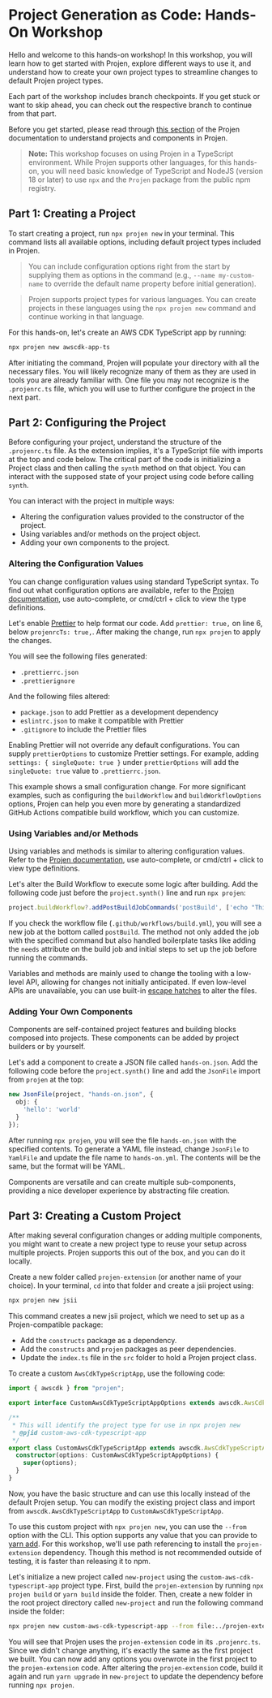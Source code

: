 # Project Generation as Code: Hands-On Workshop

Hello and welcome to this hands-on workshop! In this workshop, you will learn how to get started with Projen, explore different ways to use it, and understand how to create your own project types to streamline changes to default Projen project types.

Each part of the workshop includes branch checkpoints. If you get stuck or want to skip ahead, you can check out the respective branch to continue from that part.

Before you get started, please read through [this section](https://projen.io/docs/concepts/components#projects--components) of the Projen documentation to understand projects and components in Projen.

> **Note:** This workshop focuses on using Projen in a TypeScript environment. While Projen supports other languages, for this hands-on, you will need basic knowledge of TypeScript and NodeJS (version 18 or later) to use `npx` and the `Projen` package from the public npm registry.

## Part 1: Creating a Project

To start creating a project, run `npx projen new` in your terminal. This command lists all available options, including default project types included in Projen.

> You can include configuration options right from the start by supplying them as options in the command (e.g., `--name my-custom-name` to override the default name property before initial generation).

> Projen supports project types for various languages. You can create projects in these languages using the `npx projen new` command and continue working in that language.

For this hands-on, let's create an AWS CDK TypeScript app by running:

```sh
npx projen new awscdk-app-ts
```

After initiating the command, Projen will populate your directory with all the necessary files. You will likely recognize many of them as they are used in tools you are already familiar with. One file you may not recognize is the `.projenrc.ts` file, which you will use to further configure the project in the next part.

## Part 2: Configuring the Project

Before configuring your project, understand the structure of the `.projenrc.ts` file. As the extension implies, it's a TypeScript file with imports at the top and code below. The critical part of the code is initializing a Project class and then calling the `synth` method on that object. You can interact with the supposed state of your project using code before calling `synth`.

You can interact with the project in multiple ways:

- Altering the configuration values provided to the constructor of the project.
- Using variables and/or methods on the project object.
- Adding your own components to the project.

### Altering the Configuration Values

You can change configuration values using standard TypeScript syntax. To find out what configuration options are available, refer to the [Projen documentation](https://projen.io/docs/api/awscdk#awscdktypescriptapp-), use auto-complete, or cmd/ctrl + click to view the type definitions.

Let's enable [Prettier](https://prettier.io/) to help format our code. Add `prettier: true,` on line 6, below `projenrcTs: true,`. After making the change, run `npx projen` to apply the changes.

You will see the following files generated:

- `.prettierrc.json`
- `.prettierignore`

And the following files altered:

- `package.json` to add Prettier as a development dependency
- `eslintrc.json` to make it compatible with Prettier
- `.gitignore` to include the Prettier files

Enabling Prettier will not override any default configurations. You can supply `prettierOptions` to customize Prettier settings. For example, adding `settings: { singleQuote: true }` under `prettierOptions` will add the `singleQuote: true` value to `.prettierrc.json`.

This example shows a small configuration change. For more significant examples, such as configuring the `buildWorkflow` and `buildWorkflowOptions` options, Projen can help you even more by generating a standardized GitHub Actions compatible build workflow, which you can customize.

### Using Variables and/or Methods

Using variables and methods is similar to altering configuration values. Refer to the [Projen documentation](https://projen.io/docs/api/awscdk#awscdktypescriptapp-), use auto-complete, or cmd/ctrl + click to view type definitions.

Let's alter the Build Workflow to execute some logic after building. Add the following code just before the `project.synth()` line and run `npx projen`:

```ts
project.buildWorkflow?.addPostBuildJobCommands('postBuild', ['echo "This is a post build job"']);
```

If you check the workflow file (`.github/workflows/build.yml`), you will see a new job at the bottom called `postBuild`. The method not only added the job with the specified command but also handled boilerplate tasks like adding the `needs` attribute on the build job and initial steps to set up the job before running the commands.

Variables and methods are mainly used to change the tooling with a low-level API, allowing for changes not initially anticipated. If even low-level APIs are unavailable, you can use built-in [escape hatches](https://projen.io/docs/concepts/escape-hatches) to alter the files.

### Adding Your Own Components

Components are self-contained project features and building blocks composed into projects. These components can be added by project builders or by yourself.

Let's add a component to create a JSON file called `hands-on.json`. Add the following code before the `project.synth()` line and add the `JsonFile` import from `projen` at the top:

```ts
new JsonFile(project, "hands-on.json", {
  obj: {
    'hello': 'world'
  }
});
```

After running `npx projen`, you will see the file `hands-on.json` with the specified contents. To generate a YAML file instead, change `JsonFile` to `YamlFile` and update the file name to `hands-on.yml`. The contents will be the same, but the format will be YAML.

Components are versatile and can create multiple sub-components, providing a nice developer experience by abstracting file creation.

## Part 3: Creating a Custom Project

After making several configuration changes or adding multiple components, you might want to create a new project type to reuse your setup across multiple projects. Projen supports this out of the box, and you can do it locally.

Create a new folder called `projen-extension` (or another name of your choice). In your terminal, `cd` into that folder and create a jsii project using:

```sh
npx projen new jsii
```

This command creates a new jsii project, which we need to set up as a Projen-compatible package:

- Add the `constructs` package as a dependency.
- Add the `constructs` and `projen` packages as peer dependencies.
- Update the `index.ts` file in the `src` folder to hold a Projen project class.

To create a custom `AwsCdkTypeScriptApp`, use the following code:

```ts
import { awscdk } from "projen";

export interface CustomAwsCdkTypeScriptAppOptions extends awscdk.AwsCdkTypeScriptAppOptions {}

/**
 * This will identify the project type for use in npx projen new
 * @pjid custom-aws-cdk-typescript-app
 */
export class CustomAwsCdkTypeScriptApp extends awscdk.AwsCdkTypeScriptApp {
  constructor(options: CustomAwsCdkTypeScriptAppOptions) {
    super(options);
  }
}
```

Now, you have the basic structure and can use this locally instead of the default Projen setup. You can modify the existing project class and import from `awscdk.AwsCdkTypeScriptApp` to `CustomAwsCdkTypeScriptApp`.

To use this custom project with `npx projen new`, you can use the `--from` option with the CLI. This option supports any value that you can provide to [yarn add](https://classic.yarnpkg.com/en/docs/cli/add#toc-adding-dependencies). For this workshop, we'll use path referencing to install the `projen-extension` dependency. Though this method is not recommended outside of testing, it is faster than releasing it to npm.

Let's initialize a new project called `new-project` using the `custom-aws-cdk-typescript-app` project type. First, build the `projen-extension` by running `npx projen build` or `yarn build` inside the folder. Then, create a new folder in the root project directory called `new-project` and run the following command inside the folder:

```sh
npx projen new custom-aws-cdk-typescript-app --from file:../projen-extension/
```

You will see that Projen uses the `projen-extension` code in its `.projenrc.ts`. Since we didn't change anything, it's exactly the same as the first project we built. You can now add any options you overwrote in the first project to the `projen-extension` code. After altering the `projen-extension` code, build it again and run `yarn upgrade` in `new-project` to update the dependency before running `npx projen`.
